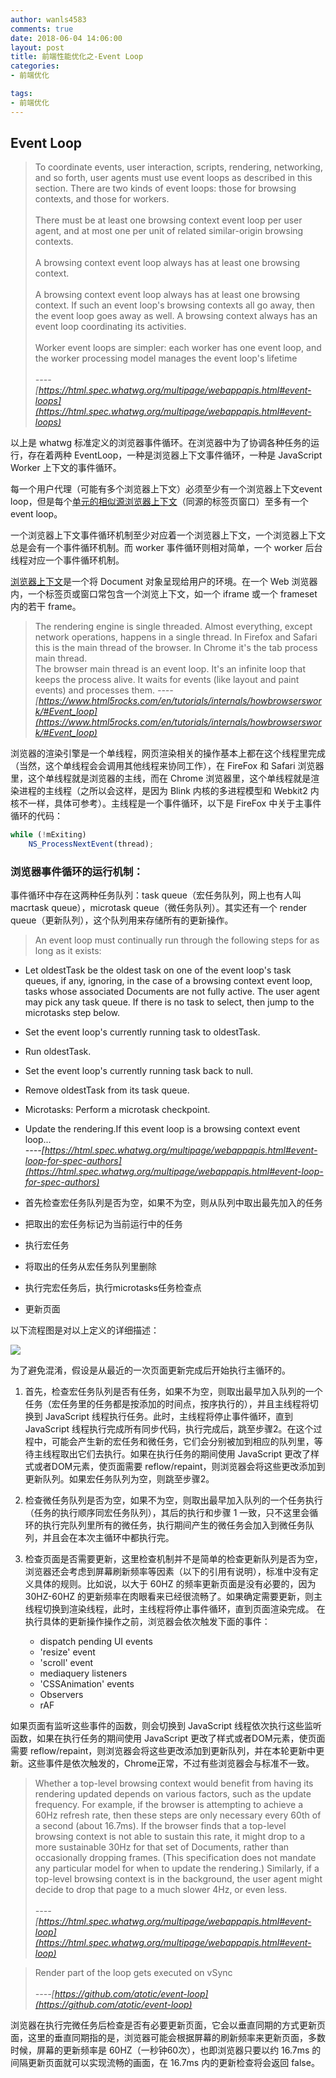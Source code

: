 ```yaml
---
author: wanls4583
comments: true
date: 2018-06-04 14:06:00
layout: post
title: 前端性能优化之-Event Loop
categories:
- 前端优化

tags:
- 前端优化
---
```


## Event Loop

> To coordinate events, user interaction, scripts, rendering, networking, and so forth, user agents must use event loops as described in this section. There are two kinds of event loops: those for browsing contexts, and those for workers.<br><br>
There must be at least one browsing context event loop per user agent, and at most one per unit of related similar-origin browsing contexts.<br><br>
A browsing context event loop always has at least one browsing context.<br><br>
A browsing context event loop always has at least one browsing context. If such an event loop's browsing contexts all go away, then the event loop goes away as well. A browsing context always has an event loop coordinating its activities.<br><br>
Worker event loops are simpler: each worker has one event loop, and the worker processing model manages the event loop's lifetime<br><br>
*\-\-\-\-[https://html.spec.whatwg.org/multipage/webappapis.html#event-loops](https://html.spec.whatwg.org/multipage/webappapis.html#event-loops)*

以上是 whatwg 标准定义的浏览器事件循环。在浏览器中为了协调各种任务的运行，存在着两种 EventLoop，一种是浏览器上下文事件循环，一种是 JavaScript Worker 上下文的事件循环。

每一个用户代理（可能有多个浏览器上下文）必须至少有一个浏览器上下文event loop，但是每个[单元的相似源浏览器上下文](https://html.spec.whatwg.org/multipage/browsers.html#unit-of-related-similar-origin-browsing-contexts)（同源的标签页窗口）至多有一个event loop。

一个浏览器上下文事件循环机制至少对应着一个浏览器上下文，一个浏览器上下文总是会有一个事件循环机制。而 worker 事件循环则相对简单，一个 worker 后台线程对应一个事件循环机制。

[浏览器上下文](https://html.spec.whatwg.org/multipage/browsers.html#browsing-context)是一个将 Document 对象呈现给用户的环境。在一个 Web 浏览器内，一个标签页或窗口常包含一个浏览上下文，如一个 iframe 或一个 frameset 内的若干 frame。


> The rendering engine is single threaded. Almost everything, except network operations, happens in a single thread. In Firefox and Safari this is the main thread of the browser. In Chrome it's the tab process main thread. <br>
The browser main thread is an event loop. It's an infinite loop that keeps the process alive. It waits for events (like layout and paint events) and processes them. 
*\-\-\-\-[https://www.html5rocks.com/en/tutorials/internals/howbrowserswork/#Event_loop](https://www.html5rocks.com/en/tutorials/internals/howbrowserswork/#Event_loop)*

浏览器的渲染引擎是一个单线程，网页渲染相关的操作基本上都在这个线程里完成（当然，这个单线程会会调用其他线程来协同工作），在 FireFox 和 Safari 浏览器里，这个单线程就是浏览器的主线，而在 Chrome 浏览器里，这个单线程就是渲染进程的主线程（之所以会这样，是因为 Blink 内核的多进程模型和 Webkit2 内核不一样，具体可参考[](https://wanls4583.github.io/2018/05/webkit学习笔记-\(3\)Webkit构架和模块/)）。主线程是一个事件循环，以下是 FireFox 中关于主事件循环的代码：

```javascript
while (!mExiting)
    NS_ProcessNextEvent(thread);
```

### 浏览器事件循环的运行机制：

事件循环中存在这两种任务队列：task queue（宏任务队列，网上也有人叫macrtask queue），microtask queue（微任务队列）。其实还有一个 render queue（更新队列），这个队列用来存储所有的更新操作。

> An event loop must continually run through the following steps for as long as it exists:
- Let oldestTask be the oldest task on one of the event loop's task queues, if any, ignoring, in the case of a browsing context event loop, tasks whose associated Documents are not fully active. The user agent may pick any task queue. If there is no task to select, then jump to the microtasks step below.
- Set the event loop's currently running task to oldestTask.
- Run oldestTask.
- Set the event loop's currently running task back to null.
- Remove oldestTask from its task queue.
- Microtasks: Perform a microtask checkpoint.
- Update the rendering.If this event loop is a browsing context event loop... <br>
*\-\-\-\-[https://html.spec.whatwg.org/multipage/webappapis.html#event-loop-for-spec-authors](https://html.spec.whatwg.org/multipage/webappapis.html#event-loop-for-spec-authors)*

- 首先检查宏任务队列是否为空，如果不为空，则从队列中取出最先加入的任务
- 把取出的宏任务标记为当前运行中的任务
- 执行宏任务
- 将取出的任务从宏任务队列里删除
- 执行完宏任务后，执行microtasks任务检查点
- 更新页面

以下流程图是对以上定义的详细描述：

![](http://on-img.com/chart_image/5b13d368e4b07596cf3b2b5c.png)

为了避免混淆，假设是从最近的一次页面更新完成后开始执行主循环的。

1. 首先，检查宏任务队列是否有任务，如果不为空，则取出最早加入队列的一个任务（宏任务里的任务都是按添加的时间点，按序执行的），并且主线程将切换到 JavaScript 线程执行任务。此时，主线程将停止事件循环，直到 JavaScript 线程执行完成所有同步代码，执行完成后，跳至步骤2。在这个过程中，可能会产生新的宏任务和微任务，它们会分别被加到相应的队列里，等待主线程取出它们去执行。如果在执行任务的期间使用 JavaScript 更改了样式或者DOM元素，使页面需要 reflow/repaint，则浏览器会将这些更改添加到更新队列。如果宏任务队列为空，则跳至步骤2。
2. 检查微任务队列是否为空，如果不为空，则取出最早加入队列的一个任务执行（任务的执行顺序同宏任务队列），其后的执行和步骤 1 一致，只不这里会循环的执行完队列里所有的微任务，执行期间产生的微任务会加入到微任务队列，并且会在本次主循环中都执行完。
3. 检查页面是否需要更新，这里检查机制并不是简单的检查更新队列是否为空，浏览器还会考虑到屏幕刷新频率等因素（以下的引用有说明），标准中没有定义具体的规则。比如说，以大于 60HZ 的频率更新页面是没有必要的，因为 30HZ-60HZ 的更新频率在肉眼看来已经很流畅了。如果确定需要更新，则主线程切换到渲染线程，此时，主线程将停止事件循环，直到页面渲染完成。
在执行具体的更新操作操作之前，浏览器会依次触发下面的事件：

    - dispatch pending UI events
    - 'resize' event
    - 'scroll' event
    - mediaquery listeners
    - 'CSSAnimation' events
    - Observers
    - rAF

如果页面有监听这些事件的函数，则会切换到 JavaScript 线程依次执行这些监听函数，如果在执行任务的期间使用 JavaScript 更改了样式或者DOM元素，使页面需要 reflow/repaint，则浏览器会将这些更改添加到更新队列，并在本轮更新中更新。这些事件是依次触发的，Chrome正常，不过有些浏览器会与标准不一致。

> Whether a top-level browsing context would benefit from having its rendering updated depends on various factors, such as the update frequency. For example, if the browser is attempting to achieve a 60Hz refresh rate, then these steps are only necessary every 60th of a second (about 16.7ms). If the browser finds that a top-level browsing context is not able to sustain this rate, it might drop to a more sustainable 30Hz for that set of Documents, rather than occasionally dropping frames. (This specification does not mandate any particular model for when to update the rendering.) Similarly, if a top-level browsing context is in the background, the user agent might decide to drop that page to a much slower 4Hz, or even less.<br><br>
*\-\-\-\-[https://html.spec.whatwg.org/multipage/webappapis.html#event-loop](https://html.spec.whatwg.org/multipage/webappapis.html#event-loop)*

> Render part of the loop gets executed on vSync<br><br>
*\-\-\-\-[https://github.com/atotic/event-loop](https://github.com/atotic/event-loop)*

浏览器在执行完微任务后检查是否有必要更新页面，它会以垂直同期的方式更新页面，这里的垂直同期指的是，浏览器可能会根据屏幕的刷新频率来更新页面，多数时候，屏幕的更新频率是 60HZ（一秒钟60次），也即浏览器只要以约 16.7ms 的间隔更新页面就可以实现流畅的画面，在 16.7ms 内的更新检查将会返回 false。